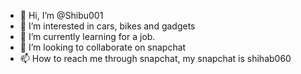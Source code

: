 - 👋 Hi, I’m @Shibu001
- 👀 I’m interested in cars, bikes and gadgets 
- 🌱 I’m currently learning for a job.
- 💞️ I’m looking to collaborate on snapchat
- 📫 How to reach me through snapchat, my snapchat is shihab060 

<!---
Shibu001/Shibu001 is a ✨ special ✨ repository because its `README.md` (this file) appears on your GitHub profile.
You can click the Preview link to take a look at your changes.
--->
